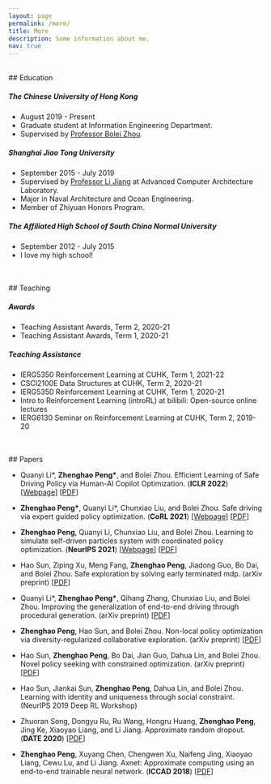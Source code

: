 ```yaml
---
layout: page
permalink: /more/
title: More
description: Some information about me.
nav: true
---
```


<br>
## Education

##### The Chinese University of Hong Kong

* August 2019 - Present
* Graduate student at Information Engineering Department.
* Supervised by <a href="http://boleizhou.github.io">Professor Bolei Zhou</a>.


##### Shanghai Jiao Tong University

* September 2015 - July 2019
* Supervised by <a href="http://www.cs.sjtu.edu.cn/~jiangli/">Professor Li Jiang</a> at Advanced Computer Architecture Laboratory.
* Major in Naval Architecture and Ocean Engineering.
* Member of Zhiyuan Honors Program.

##### The Affiliated High School of South China Normal University

* September 2012 - July 2015
* I love my high school!

<br>
<br>
## Teaching


##### Awards

* Teaching Assistant Awards, Term 2, 2020-21
* Teaching Assistant Awards, Term 1, 2020-21

##### Teaching Assistance


* IERG5350 Reinforcement Learning at CUHK, Term 1, 2021-22
* CSCI2100E Data Structures at CUHK, Term 2, 2020-21
* IERG5350 Reinforcement Learning at CUHK, Term 1, 2020-21
* Intro to Reinforcement Learning (introRL) at bilibili: Open-source online lectures
* IERG6130 Seminar on Reinforcement Learning at CUHK, Term 2, 2019-20

<br>
<br>
## Papers

* Quanyi Li\*, <b>Zhenghao Peng\*</b>, and Bolei Zhou.
Efficient Learning of Safe Driving Policy via Human-AI Copilot Optimization.
(**ICLR 2022**) [[Webpage](https://decisionforce.github.io/HACO/)] [[PDF](https://openreview.net/pdf?id=0cgU-BZp2ky)]

* <b>Zhenghao Peng\*</b>, Quanyi Li\*, Chunxiao Liu, and Bolei Zhou.
Safe driving via expert guided policy optimization.
(**CoRL 2021**) [[Webpage](https://decisionforce.github.io/EGPO/)] [[PDF](https://arxiv.org/pdf/2110.06831.pdf)]
 
* <b>Zhenghao Peng</b>, Quanyi Li, Chunxiao Liu, and Bolei Zhou.
Learning to simulate self-driven particles system with coordinated policy optimization.
(**NeurIPS 2021**) [[Webpage](https://decisionforce.github.io/CoPO/)] [[PDF](https://arxiv.org/pdf/2110.13827.pdf)]

* Hao Sun, Ziping Xu, Meng Fang, <b>Zhenghao Peng</b>, Jiadong Guo, Bo Dai, and Bolei Zhou.
Safe exploration by solving early terminated mdp.
(arXiv preprint)
[<a href="https://arxiv.org/pdf/2107.04200.pdf">PDF</a>]

* Quanyi Li\*, <b>Zhenghao Peng\*</b>, Qihang Zhang, Chunxiao Liu, and Bolei Zhou.
Improving the generalization of end-to-end driving through procedural generation. (arXiv preprint)
[<a href="https://arxiv.org/pdf/2012.13681">PDF</a>]

* <b>Zhenghao Peng</b>, Hao Sun, and Bolei Zhou. Non-local policy optimization via
diversity-regularized collaborative exploration. (arXiv preprint)
[<a href="https://arxiv.org/pdf/2006.07781.pdf">PDF</a>]
 
* Hao Sun, <b>Zhenghao Peng</b>, Bo Dai, Jian Guo, Dahua Lin, and Bolei Zhou. Novel policy seeking
with constrained optimization. (arXiv preprint)
[<a href="https://arxiv.org/pdf/2005.10696.pdf">PDF</a>]

* Hao Sun, Jiankai Sun, <b>Zhenghao Peng</b>, Dahua Lin, and Bolei Zhou. Learning with identity and
uniqueness through social constraint. (NeurIPS 2019 Deep RL Workshop)

* Zhuoran Song, Dongyu Ru, Ru Wang, Hongru Huang, <b>Zhenghao Peng</b>, Jing Ke, Xiaoyao Liang, and Li
Jiang. Approximate random dropout. (**DATE 2020**)
[<a href="https://arxiv.org/pdf/1805.08939.pdf">PDF</a>]

* <b>Zhenghao Peng</b>, Xuyang Chen, Chengwen Xu, Naifeng Jing, Xiaoyao Liang, Cewu Lu, and Li Jiang.
Axnet: Approximate computing using an end-to-end trainable neural network. (**ICCAD 2018**)
[<a href="https://arxiv.org/pdf/1807.10458.pdf">PDF</a>]

